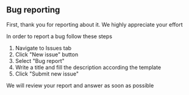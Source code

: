 ## Bug reporting

First, thank you for reporting about it. We highly appreciate your effort

In order to report a bug follow these steps
1. Navigate to Issues tab
2. Click "New issue" button
3. Select "Bug report"
4. Write a title and fill the description according the template
5. Click "Submit new issue"

We will review your report and answer as soon as possible
